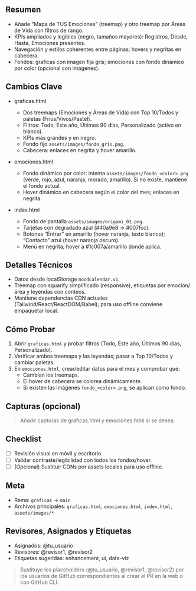 ﻿## Resumen

- Añade “Mapa de TUS Emociones” (treemap) y otro treemap por Áreas de Vida con filtros de rango.
- KPIs ampliados y legibles (negro, tamaños mayores): Registros, Desde, Hasta, Emociones presentes.
- Navegación y estilos coherentes entre páginas; hovers y negritas en cabecera.
- Fondos: graficas con imagen fija gris; emociones con fondo dinámico por color (opcional con imágenes).

## Cambios Clave

- graficas.html
  - Dos treemaps (Emociones y Áreas de Vida) con Top 10/Todos y paletas (Fríos/Vivos/Pastel).
  - Filtros: Todo, Este año, Últimos 90 días, Personalizado (activo en blanco).
  - KPIs más grandes y en negro.
  - Fondo fijo `assets/images/fondo_gris.png`.
  - Cabecera: enlaces en negrita y hover amarillo.

- emociones.html
  - Fondo dinámico por color: intenta `assets/images/fondo_<color>.png` (verde, rojo, azul, naranja, morado, amarillo). Si no existe, mantiene el fondo actual.
  - Hover dinámico en cabecera según el color del mes; enlaces en negrita.

- index.html
  - Fondo de pantalla `assets/images/origami_01.png`.
  - Tarjetas con degradado azul (#40a9e8 → #007fcc).
  - Botones “Entrar” en amarillo (hover naranja, texto blanco); “Contacto” azul (hover naranja oscuro).
  - Menú en negrita; hover a #1c007a/amarillo donde aplica.

## Detalles Técnicos

- Datos desde localStorage `moodCalendar.v1`.
- Treemap con squarify simplificado (responsive), etiquetas por emoción/área y leyendas con conteos.
- Mantiene dependencias CDN actuales (Tailwind/React/ReactDOM/Babel); para uso offline conviene empaquetar local.

## Cómo Probar

1. Abrir `graficas.html` y probar filtros (Todo, Este año, Últimos 90 días, Personalizado).
2. Verificar ambos treemaps y las leyendas; pasar a Top 10/Todos y cambiar paletas.
3. En `emociones.html`, crear/editar datos para el mes y comprobar que:
   - Cambian los treemaps.
   - El hover de cabecera se colorea dinámicamente.
   - Si existen las imágenes `fondo_<color>.png`, se aplican como fondo.

## Capturas (opcional)

> Añadir capturas de graficas.html y emociones.html si se desea.

## Checklist

- [ ] Revisión visual en móvil y escritorio.
- [ ] Validar contraste/legibilidad con todos los fondos/hover.
- [ ] (Opcional) Sustituir CDNs por assets locales para uso offline.

## Meta

- Rama: `graficas` → `main`
- Archivos principales: `graficas.html`, `emociones.html`, `index.html`, `assets/images/*`


## Revisores, Asignados y Etiquetas

- Asignados: @tu_usuario
- Revisores: @revisor1, @revisor2
- Etiquetas sugeridas: enhancement, ui, data-viz

> Sustituye los placeholders (@tu_usuario, @revisor1, @revisor2) por los usuarios de GitHub correspondientes al crear el PR en la web o con GitHub CLI.
